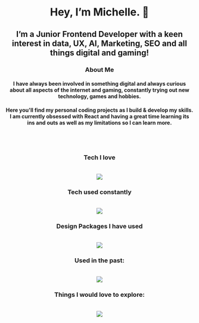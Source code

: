 <body align="center">
<h1>Hey, I’m Michelle. 👋</h1>

<h2>I’m a Junior Frontend Developer with a keen interest in data, UX, AI, Marketing, SEO and all things digital and gaming!</h2>

<h3>About Me</h3>
<h4>I have always been involved in something digital and always curious about all aspects of the internet and gaming, constantly trying out new technology, games and hobbies.</h4>
<h4>Here you'll find my personal coding projects as I build & develop my skills. I am currently obsessed with React and having a great time learning its ins and outs as well as my limitations so I can learn more. </h4>
<br />
<br />
<p>
  <h3>Tech I love</h3>
  <br />
  <a href="https://skillicons.dev">
    <img src="https://skillicons.dev/icons?i=github,css,react,discord,figma,html,js,materialui,mysql,nextjs,nodejs,npm,postgres,stackoverflow,supabase,vercel,vite&perline=9" />
  </a>
</p>

<p align="center">
  <h3>Tech used constantly</h3>
  <br /> 
  <a href="https://skillicons.dev">
    <img src="https://skillicons.dev/icons?i=apple,gmail,stackoverflow,obsidian,npm,nodejs,linkedin,instagram,tailwind,css,js,html,react,twitter,vscode,codepen&perline=8" />
  </a>
</p>

<p align="center">
 <h3> Design Packages I have used</h3>
  <br /> 
  <a href="https://skillicons.dev">
    <img src="https://skillicons.dev/icons?i=ae,ps,xd,figma,ai" />
  </a>
</p>

<p align="center">
  <h3>Used in the past:</h3>
  <br />
  <a href="https://skillicons.dev">
    <img src="https://skillicons.dev/icons?i=sass,bootstrap,jquery,heroku,ember,ruby,sublime,atom,windows,wordpress,angular,atom,bitbucket&perline=7" />
  </a>
</p>

<p align="center">
 <h3>Things I would love to explore:</h3> 
  <br />
  <a href="https://skillicons.dev">
    <img src="https://skillicons.dev/icons?i=robloxstudio," />
  </a>
</p>
</body>
